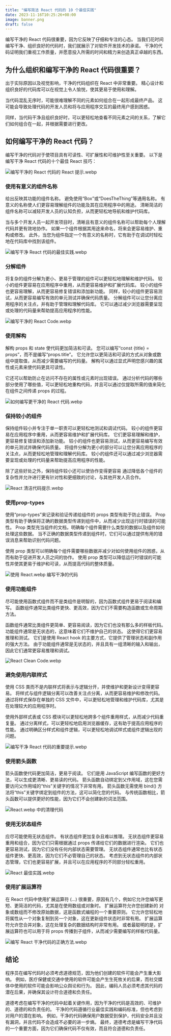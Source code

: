 ```yaml
---
title: "编写简洁 React 代码的 10 个最佳实践"
date: 2023-11-16T10:25:26+08:00
image: banner.png
draft: false
---
```

编写干净的 React 代码很重要，因为它反映了仔细和专注的心态。 当我们花时间编写干净、组织良好的代码时，我们就展示了对软件开发技术的承诺。 干净的代码证明我们重视工作质量，并愿意投入所需的时间和精力来创造真正卓越的东西。


## 为什么组织和编写干净的 React 代码很重要？
出于实际原因以及视觉影响，干净的代码组织在 React 中非常重要。 精心设计和组织良好的代码库可以在视觉上令人愉悦，使其更易于使用和理解。

当代码混乱无序时，可能很难理解不同的元素如何组合在一起形成最终产品。 这可能会导致处理代码的开发人员和将与应用程序交互的最终用户感到困惑。

同样，当代码干净且组织良好时，可以更轻松地查看不同元素之间的关系，了解它们如何组合在一起，并根据需要进行更改。

## 如何编写干净的 React 代码？
编写干净的代码对于使项目具有可读性、可扩展性和可维护性至关重要。 以下是编写干净 React 代码的十个最佳 React 技巧：


![编写干净的 React 代码的 React 提示.webp](https://d2mk45aasx86xg.cloudfront.net/React_Tips_for_writing_clean_react_code_e90add0bfe.webp)
### 使用有意义的组件名称
给出反映其功能的组件名称。 避免使用“Box”或“DoesTheThing”等通用名称。 有意义的名称使人们更容易理解组件的功能及其在应用程序中的用途。 清晰简洁的组件名称可以减轻开发人员的认知负担，从而更轻松地导航和维护代码库。

当与多个开发人员一起开发项目时，清晰且有意义的组件名称可以帮助每个人理解代码并更有效地协作。 如果一个组件根据其用途来命名，将来会更容易维护、重构或修改。 此外，当您为组件指定一个有意义的名称时，它有助于在调试时轻松地在代码库中找到该组件。

![编写干净 React 代码的最佳实践.webp](https://d2mk45aasx86xg.cloudfront.net/Best_Practices_for_Writing_Clean_React_Code_4daf1834e8.webp)


### 分解组件
将复杂的组件分解为更小、更易于管理的组件可以更轻松地理解和维护代码。 较小的组件更容易在应用程序中重用，从而更容易维护和扩展代码库。 较小的组件也更容易理解，从而更容易修复错误和添加新功能。 同样，较小的组件更容易测试，从而更容易编写有效的单元测试并确保代码质量。 分解组件可以让您分离应用程序的关注点，并有助于管理和理解代码库。 它可以通过减少浏览器需要呈现或处理的代码量来帮助提高应用程序的性能。

![编写干净的 React Code.webp](https://d2mk45aasx86xg.cloudfront.net/writing_clean_React_Code_d6e3f477ab.webp)


### 使用解构
解构 props 和 state 使代码更加简洁和可读。 您可以编写“const {title} = props”，而不是编写“props.title”。 它允许您以更简洁和可读的方式从对象或数组中提取值，从而减少需要编写的代码量。 解构可以通过显式声明您感兴趣的属性或元素来使代码更具可读性。

它还可以帮助防止在访问不存在的属性或元素时出现错误。 通过分析代码的哪些部分使用了哪些值，可以更轻松地重构代码，并且可以通过仅提取所需的值来简化在组件之间传递 props 的过程。

![如何编写更干净的 React 代码.webp](https://d2mk45aasx86xg.cloudfront.net/How_to_Write_Cleaner_React_Code_ae3e652825.webp)

### 保持较小的组件
保持组件较小并专注于单一职责可以更轻松地测试和调试代码。 较小的组件更容易在应用程序中重用，从而更容易维护和扩展代码库。 它们更容易理解和维护，更容易修复错误和添加新功能。 较小的组件也更容易测试，从而更容易编写有效的单元测试并确保代码质量。 将组件分解为更小的部分可以让您分离应用程序的关注点，从而更轻松地管理和理解代码库。 较小的组件还可以通过减少浏览器需要呈现或处理的代码量来帮助提高应用程序的性能。

除了这些好处之外，保持组件较小还可以使协作变得更容易
通过降低各个组件的复杂性并允许进行更有针对性和更细致的讨论，与其他开发人员合作。

![React 清洁代码提示.webp](https://d2mk45aasx86xg.cloudfront.net/React_Clean_Code_Tips_ef12deed11.webp)

### 使用prop-types
使用“prop-types”来记录和验证传递给组件的 props 类型有助于防止错误。 Prop 类型有助于确保将正确的数据类型传递到组件中，从而减少出现运行时错误的可能性。 Prop 类型充当组件的文档，明确每个组件需要什么类型的数据以及组件如何处理这些数据。 当不正确的数据类型传递到组件时，它们可以通过提供有用的错误消息来帮助识别代码问题。

使用 prop 类型可以明确每个组件需要哪些数据并减少对如何使用组件的困惑，从而有助于促进开发人员之间的协作。 使用 prop 类型可以降低运行时错误的可能性并使其更易于维护和可读，从而提高代码的整体质量。

![使用 React.webp 编写干净的代码](https://d2mk45aasx86xg.cloudfront.net/Writing_Clean_Code_with_React_dd7ff8b5c3.webp)

### 使用功能组件
尽可能使用函数式组件而不是类组件是明智的，因为函数式组件更易于阅读和编写。 函数组件通常比类组件更快、更高效，因为它们不需要构造函数或生命周期方法。

函数组件通常比类组件更简单、更容易阅读，因为它们也没有那么多的样板代码。 功能组件通常是无状态的，这意味着它们不维护自己的状态。 这使得它们更容易推理和测试。 它们是使用 React hook 的主要方式，它提供了管理状态和副作用的强大方法。 由于功能组件通常是无状态的，并且具有一组清晰的输入和输出，因此它们通常更容易推理和调试。

![React Clean Code.webp](https://d2mk45aasx86xg.cloudfront.net/React_Clean_Code_d00554a928.webp)

### 避免使用内联样式
使用 CSS 类而不是内联样式将表示与逻辑分开，并使维护和更新设计变得更容易。 将样式与组件逻辑分离可以改善关注点分离，从而更容易维护和修改代码。 通过将样式保存在单独的 CSS 文件中，可以更轻松地管理和维护代码库，尤其是在处理较大的应用程序时。

使用外部样式表或 CSS 模块可以更轻松地跨多个组件重用样式，从而减少代码重复量。 通过分离样式，可以更轻松地启用浏览器缓存，这有助于提高应用程序的性能。 通过明确区分样式和组件逻辑，可以更轻松地调试样式或组件逻辑出现的问题。

![编写干净 React 代码的重要提示.webp](https://d2mk45aasx86xg.cloudfront.net/Important_Tips_to_Write_Clean_React_Code_15fe1ae4b6.webp)

### 使用箭头函数
箭头函数使代码更加简洁，更易于阅读。 它们是用 JavaScript 编写函数的更好方法，可以生成更清晰、更易读的代码。 箭头函数自动绑定到父作用域，这在您需要访问父作用域的“this”关键字的情况下非常有用。 箭头函数无需使用 bind() 方法将“this”关键字绑定到组件的方法，这可以简化您的代码。 与传统函数相比，箭头函数可以提供更好的性能，因为它们不会创建新的词法范围。

![React.webp 中的清理代码](https://d2mk45aasx86xg.cloudfront.net/Clean_Code_in_React_e546322925.webp)

### 使用无状态组件
应尽可能使用无状态组件。 有状态组件更加复杂且难以推理。 无状态组件更容易重用和组合，因为它们只需根据通过 props 传递给它们的数据进行渲染。 它们也更容易测试，因为它们没有任何内部状态需要管理。 无状态组件通常也比有状态组件更快、更高效，因为它们不必管理自己的状态。 考虑到无状态组件的内部状态管理，它们也更容易扩展，并且可以在应用程序的不同部分轻松重用。

![React 最佳实践.webp](https://d2mk45aasx86xg.cloudfront.net/React_Best_Practices_0c433f936a.webp)

### 使用扩展运算符
在 React 代码中使用扩展运算符 (...) 很重要，原因有几个，例如它允许您编写更短、更简洁的代码，尤其是在使用数组或对象时。 扩展运算符允许您创建新的
对象或数组而不修改原始数据，这是函数式编程的一个重要原则。 它允许您轻松地将属性从一个对象复制到另一个对象，这在更新组件状态时非常有用。 扩展运算符允许您合并对象，这在处理复杂的数据结构时非常有用。 或者最聪明的是，扩展运算符也可以用于将 props 传播到子组件，从而减少需要编写的样板代码量。

![编写 React 干净代码的正确方法.webp](https://d2mk45aasx86xg.cloudfront.net/Right_Way_to_Write_React_clean_code_e5f46fe26b.webp)

## 结论
程序员在编写代码时必须考虑道德规范，因为他们创建的软件可能会产生重大影响。 例如，医疗保健或交通中使用的软件可能会产生生死攸关的后果，而社交媒体中使用的软件可能会影响公众舆论和行为。 因此，编码人员必须考虑其代码的潜在后果，并确保其设计符合道德和负责任。

道德考虑在编写干净的代码中起着关键作用，因为干净的代码是高效的、可维护的、道德的和负责任的。 干净的代码遵循行业最佳实践和编码标准，但也考虑到对用户的潜在影响。 例如，干净的代码确保用户数据受到保护，代码安全并且没有漏洞，并且代码不会造成不必要的进一步熵。 最终，道德考虑是编写干净代码的一个重要方面，因为它们确保代码不仅有效，而且符合道德和负责任。